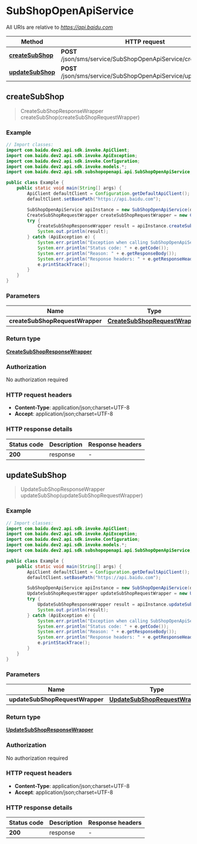 # SubShopOpenApiService

All URIs are relative to *https://api.baidu.com*

Method | HTTP request | Description
------------- | ------------- | -------------
[**createSubShop**](SubShopOpenApiService.md#createSubShop) | **POST** /json/sms/service/SubShopOpenApiService/createSubShop | 
[**updateSubShop**](SubShopOpenApiService.md#updateSubShop) | **POST** /json/sms/service/SubShopOpenApiService/updateSubShop | 



## createSubShop

> CreateSubShopResponseWrapper createSubShop(createSubShopRequestWrapper)



### Example

```java
// Import classes:
import com.baidu.dev2.api.sdk.invoke.ApiClient;
import com.baidu.dev2.api.sdk.invoke.ApiException;
import com.baidu.dev2.api.sdk.invoke.Configuration;
import com.baidu.dev2.api.sdk.invoke.models.*;
import com.baidu.dev2.api.sdk.subshopopenapi.api.SubShopOpenApiService;

public class Example {
    public static void main(String[] args) {
        ApiClient defaultClient = Configuration.getDefaultApiClient();
        defaultClient.setBasePath("https://api.baidu.com");

        SubShopOpenApiService apiInstance = new SubShopOpenApiService(defaultClient);
        CreateSubShopRequestWrapper createSubShopRequestWrapper = new CreateSubShopRequestWrapper(); // CreateSubShopRequestWrapper | 
        try {
            CreateSubShopResponseWrapper result = apiInstance.createSubShop(createSubShopRequestWrapper);
            System.out.println(result);
        } catch (ApiException e) {
            System.err.println("Exception when calling SubShopOpenApiService#createSubShop");
            System.err.println("Status code: " + e.getCode());
            System.err.println("Reason: " + e.getResponseBody());
            System.err.println("Response headers: " + e.getResponseHeaders());
            e.printStackTrace();
        }
    }
}
```

### Parameters


Name | Type | Description  | Notes
------------- | ------------- | ------------- | -------------
 **createSubShopRequestWrapper** | [**CreateSubShopRequestWrapper**](CreateSubShopRequestWrapper.md)|  |

### Return type

[**CreateSubShopResponseWrapper**](CreateSubShopResponseWrapper.md)

### Authorization

No authorization required

### HTTP request headers

- **Content-Type**: application/json;charset=UTF-8
- **Accept**: application/json;charset=UTF-8


### HTTP response details
| Status code | Description | Response headers |
|-------------|-------------|------------------|
| **200** | response |  -  |


## updateSubShop

> UpdateSubShopResponseWrapper updateSubShop(updateSubShopRequestWrapper)



### Example

```java
// Import classes:
import com.baidu.dev2.api.sdk.invoke.ApiClient;
import com.baidu.dev2.api.sdk.invoke.ApiException;
import com.baidu.dev2.api.sdk.invoke.Configuration;
import com.baidu.dev2.api.sdk.invoke.models.*;
import com.baidu.dev2.api.sdk.subshopopenapi.api.SubShopOpenApiService;

public class Example {
    public static void main(String[] args) {
        ApiClient defaultClient = Configuration.getDefaultApiClient();
        defaultClient.setBasePath("https://api.baidu.com");

        SubShopOpenApiService apiInstance = new SubShopOpenApiService(defaultClient);
        UpdateSubShopRequestWrapper updateSubShopRequestWrapper = new UpdateSubShopRequestWrapper(); // UpdateSubShopRequestWrapper | 
        try {
            UpdateSubShopResponseWrapper result = apiInstance.updateSubShop(updateSubShopRequestWrapper);
            System.out.println(result);
        } catch (ApiException e) {
            System.err.println("Exception when calling SubShopOpenApiService#updateSubShop");
            System.err.println("Status code: " + e.getCode());
            System.err.println("Reason: " + e.getResponseBody());
            System.err.println("Response headers: " + e.getResponseHeaders());
            e.printStackTrace();
        }
    }
}
```

### Parameters


Name | Type | Description  | Notes
------------- | ------------- | ------------- | -------------
 **updateSubShopRequestWrapper** | [**UpdateSubShopRequestWrapper**](UpdateSubShopRequestWrapper.md)|  |

### Return type

[**UpdateSubShopResponseWrapper**](UpdateSubShopResponseWrapper.md)

### Authorization

No authorization required

### HTTP request headers

- **Content-Type**: application/json;charset=UTF-8
- **Accept**: application/json;charset=UTF-8


### HTTP response details
| Status code | Description | Response headers |
|-------------|-------------|------------------|
| **200** | response |  -  |


